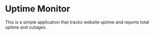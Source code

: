 # Uptime Monitor

This is a simple application that tracks website uptime and reports total uptime and outages.
